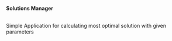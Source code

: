 <b>Solutions Manager</b><br/><br/>
<p>Simple Application for calculating most optimal solution with given parameters</p>
